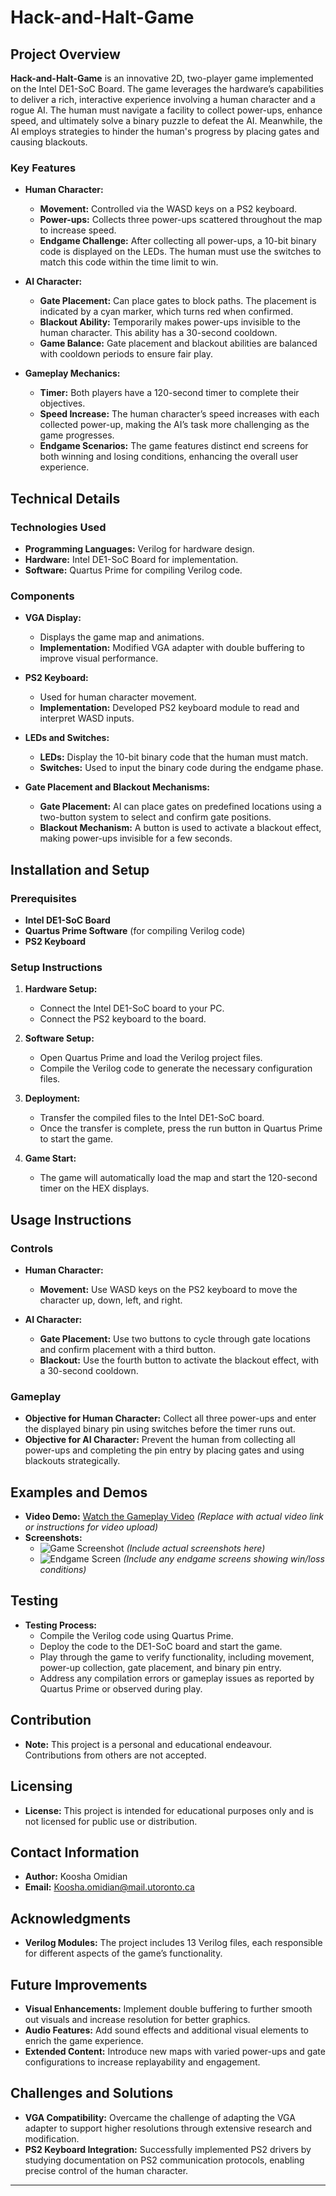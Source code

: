 # Hack-and-Halt-Game

## Project Overview
**Hack-and-Halt-Game** is an innovative 2D, two-player game implemented on the Intel DE1-SoC Board. The game leverages the hardware’s capabilities to deliver a rich, interactive experience involving a human character and a rogue AI. The human must navigate a facility to collect power-ups, enhance speed, and ultimately solve a binary puzzle to defeat the AI. Meanwhile, the AI employs strategies to hinder the human's progress by placing gates and causing blackouts.

### Key Features
- **Human Character:**
  - **Movement:** Controlled via the WASD keys on a PS2 keyboard.
  - **Power-ups:** Collects three power-ups scattered throughout the map to increase speed.
  - **Endgame Challenge:** After collecting all power-ups, a 10-bit binary code is displayed on the LEDs. The human must use the switches to match this code within the time limit to win.

- **AI Character:**
  - **Gate Placement:** Can place gates to block paths. The placement is indicated by a cyan marker, which turns red when confirmed.
  - **Blackout Ability:** Temporarily makes power-ups invisible to the human character. This ability has a 30-second cooldown.
  - **Game Balance:** Gate placement and blackout abilities are balanced with cooldown periods to ensure fair play.

- **Gameplay Mechanics:**
  - **Timer:** Both players have a 120-second timer to complete their objectives.
  - **Speed Increase:** The human character’s speed increases with each collected power-up, making the AI’s task more challenging as the game progresses.
  - **Endgame Scenarios:** The game features distinct end screens for both winning and losing conditions, enhancing the overall user experience.

## Technical Details
### Technologies Used
- **Programming Languages:** Verilog for hardware design.
- **Hardware:** Intel DE1-SoC Board for implementation.
- **Software:** Quartus Prime for compiling Verilog code.

### Components
- **VGA Display:**
  - Displays the game map and animations.
  - **Implementation:** Modified VGA adapter with double buffering to improve visual performance.

- **PS2 Keyboard:**
  - Used for human character movement.
  - **Implementation:** Developed PS2 keyboard module to read and interpret WASD inputs.

- **LEDs and Switches:**
  - **LEDs:** Display the 10-bit binary code that the human must match.
  - **Switches:** Used to input the binary code during the endgame phase.

- **Gate Placement and Blackout Mechanisms:**
  - **Gate Placement:** AI can place gates on predefined locations using a two-button system to select and confirm gate positions.
  - **Blackout Mechanism:** A button is used to activate a blackout effect, making power-ups invisible for a few seconds.

## Installation and Setup
### Prerequisites
- **Intel DE1-SoC Board**
- **Quartus Prime Software** (for compiling Verilog code)
- **PS2 Keyboard**

### Setup Instructions
1. **Hardware Setup:**
   - Connect the Intel DE1-SoC board to your PC.
   - Connect the PS2 keyboard to the board.

2. **Software Setup:**
   - Open Quartus Prime and load the Verilog project files.
   - Compile the Verilog code to generate the necessary configuration files.

3. **Deployment:**
   - Transfer the compiled files to the Intel DE1-SoC board.
   - Once the transfer is complete, press the run button in Quartus Prime to start the game.

4. **Game Start:**
   - The game will automatically load the map and start the 120-second timer on the HEX displays.

## Usage Instructions
### Controls
- **Human Character:** 
  - **Movement:** Use WASD keys on the PS2 keyboard to move the character up, down, left, and right.

- **AI Character:** 
  - **Gate Placement:** Use two buttons to cycle through gate locations and confirm placement with a third button.
  - **Blackout:** Use the fourth button to activate the blackout effect, with a 30-second cooldown.

### Gameplay
- **Objective for Human Character:** Collect all three power-ups and enter the displayed binary pin using switches before the timer runs out.
- **Objective for AI Character:** Prevent the human from collecting all power-ups and completing the pin entry by placing gates and using blackouts strategically.

## Examples and Demos
- **Video Demo:** [Watch the Gameplay Video](#) *(Replace with actual video link or instructions for video upload)*
- **Screenshots:**
  - ![Game Screenshot](#) *(Include actual screenshots here)*
  - ![Endgame Screen](#) *(Include any endgame screens showing win/loss conditions)*

## Testing
- **Testing Process:**
  - Compile the Verilog code using Quartus Prime.
  - Deploy the code to the DE1-SoC board and start the game.
  - Play through the game to verify functionality, including movement, power-up collection, gate placement, and binary pin entry.
  - Address any compilation errors or gameplay issues as reported by Quartus Prime or observed during play.

## Contribution
- **Note:** This project is a personal and educational endeavour. Contributions from others are not accepted.

## Licensing
- **License:** This project is intended for educational purposes only and is not licensed for public use or distribution.

## Contact Information
- **Author:** Koosha Omidian
- **Email:** Koosha.omidian@mail.utoronto.ca

## Acknowledgments
- **Verilog Modules:** The project includes 13 Verilog files, each responsible for different aspects of the game’s functionality.

## Future Improvements
- **Visual Enhancements:** Implement double buffering to further smooth out visuals and increase resolution for better graphics.
- **Audio Features:** Add sound effects and additional visual elements to enrich the game experience.
- **Extended Content:** Introduce new maps with varied power-ups and gate configurations to increase replayability and engagement.

## Challenges and Solutions
- **VGA Compatibility:** Overcame the challenge of adapting the VGA adapter to support higher resolutions through extensive research and modification.
- **PS2 Keyboard Integration:** Successfully implemented PS2 drivers by studying documentation on PS2 communication protocols, enabling precise control of the human character.

---
